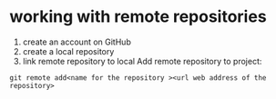 # working with remote repositories

1. create an account on GitHub
2. create a local repository
3. link remote repository to local
Add remote repository to project:
```
git remote add<name for the repository ><url web address of the repository>
```
